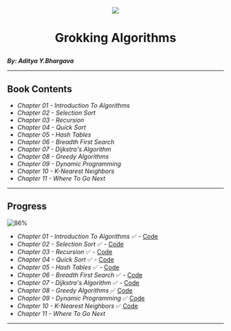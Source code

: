 <p align="center">
<img src="https://th.bing.com/th/id/OIP.KD6dfLl6giLhnCX9KkTyMwHaJS?pid=ImgDet&rs=1">
</p>

# <p align="center">Grokking Algorithms</p>
***By: Aditya Y.Bhargava***
***
## Book Contents
- *Chapter 01 - Introduction To Algorithms*
- *Chapter 02 - Selection Sort*
- *Chapter 03 - Recursion*
- *Chapter 04 - Quick Sort*
- *Chapter 05 - Hash Tables*
- *Chapter 06 - Breadth First Search*
- *Chapter 07 - Dijkstra's Algorithm*
- *Chapter 08 - Greedy Algorithms*
- *Chapter 09 - Dynamic Programming*
- *Chapter 10 - K-Nearest Neighbors*
- *Chapter 11 - Where To Go Next*
***
<!--
Emojis:
- 🏗️
- ✅
-->
## Progress
![86%](https://progress-bar.dev/86?title=Progress)
- *Chapter 01 - Introduction To Algorithms* ✅ - [Code](https://github.com/GeorgeBeshay/Grokking-Algorithms/tree/main/Grokking%20Algorithms/Chapter%2001)
- *Chapter 02 - Selection Sort* ✅ - [Code](https://github.com/GeorgeBeshay/Grokking-Algorithms/tree/main/Grokking%20Algorithms/Chapter%2002%20-%20Selection%20Sort)
- *Chapter 03 - Recursion* ✅ - [Code](https://github.com/GeorgeBeshay/Grokking-Algorithms/tree/main/Grokking%20Algorithms/Chapter%2003%20-%20Recursion)
- *Chapter 04 - Quick Sort* ✅ - [Code](https://github.com/GeorgeBeshay/Grokking-Algorithms/tree/main/Grokking%20Algorithms/Chapter%2004%20-%20Quick%20Sort)
- *Chapter 05 - Hash Tables* ✅ - [Code](https://github.com/GeorgeBeshay/Grokking-Algorithms/tree/main/Grokking%20Algorithms/Chapter%2005%20-%20Hash%20Tables)
- *Chapter 06 - Breadth First Search* ✅ - [Code](https://github.com/GeorgeBeshay/Grokking-Algorithms/tree/main/Grokking%20Algorithms/Chapter%2006%20-%20Breadth%20First%20Search)
- *Chapter 07 - Dijkstra's Algorithm* ✅ - [Code](https://github.com/GeorgeBeshay/Grokking-Algorithms/tree/main/Grokking%20Algorithms/Chapter%2007%20-%20Dijkstra's%20Algorithm)
- *Chapter 08 - Greedy Algorithms* ✅ [Code](https://github.com/GeorgeBeshay/Grokking-Algorithms/tree/main/Grokking%20Algorithms/Chapter%2008%20-%20Greedy%20Algorithms)
- *Chapter 09 - Dynamic Programming* ✅ [Code](https://github.com/GeorgeBeshay/Grokking-Algorithms/tree/main/Grokking%20Algorithms/Chapter%2009%20-%20Dynammic%20Programming)
- *Chapter 10 - K-Nearest Neighbors* ✅ [Code](https://github.com/GeorgeBeshay/Grokking-Algorithms/tree/main/Grokking%20Algorithms/Chapter%2010%20-%20K-Nearest%20Neighbors)
- *Chapter 11 - Where To Go Next*
***
